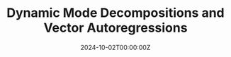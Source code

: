 ---
title: Dynamic Mode Decompositions and Vector Autoregressions

# Summary for listings and search engines
summary: Sufficient conditions on   state-space  matrices A, C, G, R  allow  inferring  them  from a reduced-rank first-order vector autoregression (VAR) that can be  computed with  a Dynamic Mode Decomposition (DMD), thereby connecting  DMD modes to  hidden Markov states in the state-space system.  When these sufficient conditions hold, our technique  provides a fast way to infer parameters of the linear state space system. An application infers two macroeconomic aggregate factors from dynamics of CEX cross sections.
# Link this post with a project

#projects: []

# Date published
date: '2024-10-02T00:00:00Z'

# Date updated
#lastmod: '2020-12-13T00:00:00Z'

# Is this an unpublished draft?
draft: false

# Show this page in the Featured widget?
featured: false

links:
- name: PDF
  url: VAR_DMD.pdf
# Featured image
# Place an image named `featured.jpg/png` in this page's folder and customize its options here.
image:
  caption: ''
  focal_point: ''
  placement: 1
  preview_only: false

authors:
  - Thomas J. Sargent
  - admin



---